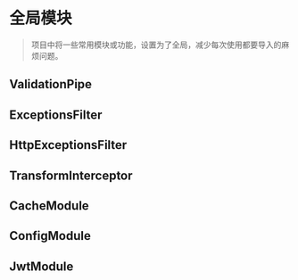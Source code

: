 # 全局模块

> 项目中将一些常用模块或功能，设置为了全局，减少每次使用都要导入的麻烦问题。


## ValidationPipe

## ExceptionsFilter

## HttpExceptionsFilter

## TransformInterceptor

## CacheModule

## ConfigModule

## JwtModule

